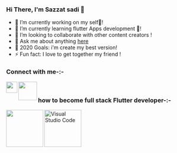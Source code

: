 ### Hi There, I'm Sazzat sadi 👋

- 🔭 I’m currently working on my self🤩!
- 🌱 I’m currently learning flutter Apps development 🤣!
- 👯 I’m looking to collaborate with other content creators !
- 💬 Ask me about anything [here](https://web.facebook.com/pettyprogrammers)
- 🥅 2020 Goals: i'm create my best version!
- ⚡ Fun fact: I love to get together my friend !

### Connect with me-:-

<a href="https://www.youtube.com/c/PettyProgrammer" target="_blank"><img align="left" alt="" width="30px" src="https://upload.wikimedia.org/wikipedia/commons/e/ef/Youtube_logo.png"/></a>

<a href="https://web.facebook.com/pettyprogrammers"><img align="left" alt="" width="50px" src="https://logos-world.net/wp-content/uploads/2020/04/Facebook-Emblem.png"/></a>

<br />

### how to become full stack Flutter developer-:-

<a href="https://www.youtube.com/c/PettyProgrammer"><img align="left" alt="" width="100px" src="https://static.wikia.nocookie.net/logo-timeline/images/c/cf/4B4A9751-D2BF-4A93-BDCC-CDCA5326B65F.png" /></a>

  <a href="https://www.youtube.com/c/PettyProgrammer"><img align="left" alt="Visual Studio Code" width="100px" src="https://techcrunch.com/wp-content/uploads/2017/02/android-studio-logo.png" /></a>
   

